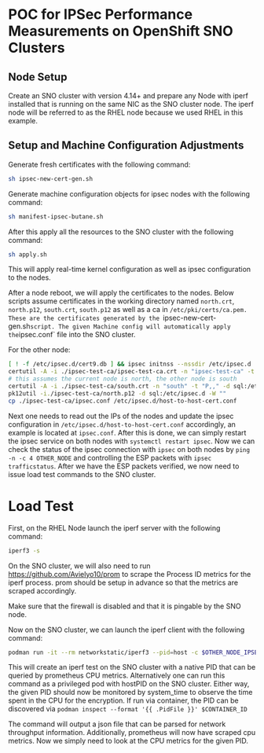 # POC for IPSec Performance Measurements on OpenShift SNO Clusters

## Node Setup

Create an SNO cluster with version 4.14+ and prepare any Node with iperf installed that is running on the same
NIC as the SNO cluster node. The iperf node will be referred to as the RHEL node because we used RHEL in this example.

## Setup and Machine Configuration Adjustments

Generate fresh certificates with the following command:

```bash
sh ipsec-new-cert-gen.sh
```

Generate machine configuration objects for ipsec nodes with the following command:

```bash
sh manifest-ipsec-butane.sh
```

After this apply all the resources to the SNO cluster with the following command:

```bash
sh apply.sh
```

This will apply real-time kernel configuration as well as ipsec configuration to the nodes.

After a node reboot, we will apply the certificates to the nodes. Below scripts assume certificates in the working directory
named `north.crt`, `north.p12`, `south.crt`, `south.p12` as well as a ca in `/etc/pki/certs/ca.pem. These are the certificates generated by the `ipsec-new-cert-gen.sh` script.
The given Machine config will automatically apply the `ipsec.conf` file into the SNO cluster.

For the other node:
```bash
[ ! -f /etc/ipsec.d/cert9.db ] && ipsec initnss --nssdir /etc/ipsec.d || echo
certutil -A -i ./ipsec-test-ca/ipsec-test-ca.crt -n "ipsec-test-ca" -t "CT,," -d sql:/etc/ipsec.d # /etc/ipsec.d is the location of the nss db, you should use the default showing when running ipsec initnss --help
# this assumes the current node is north, the other node is south
certutil -A -i ./ipsec-test-ca/south.crt -n "south" -t "P,," -d sql:/etc/ipsec.d
pk12util -i./ipsec-test-ca/north.p12 -d sql:/etc/ipsec.d -W ""
cp ./ipsec-test-ca/ipsec.conf /etc/ipsec.d/host-to-host-cert.conf
```

Next one needs to read out the IPs of the nodes and update the ipsec configuration in `/etc/ipsec.d/host-to-host-cert.conf` accordingly, an example is located at `ipsec.conf`.
After this is done, we can simply restart the ipsec service on both nodes with `systemctl restart ipsec`.
Now we can check the status of the ipsec connection with `ipsec` on both nodes by `ping -n -c 4 OTHER_NODE` and controlling the ESP packets with `ipsec trafficstatus`.
After we have the ESP packets verified, we now need to issue load test commands to the SNO cluster.

# Load Test
First, on the RHEL Node launch the iperf server with the following command:

```bash
iperf3 -s
```

On the SNO cluster, we will also need to run https://github.com/Avielyo10/prom to scrape the Process ID
metrics for the iperf process. prom should be setup in advance so that the metrics are scraped accordingly.

Make sure that the firewall is disabled and that it is pingable by the SNO node.

Now on the SNO cluster, we can launch the iperf client with the following command:
```bash
podman run -it --rm networkstatic/iperf3 --pid=host -c $OTHER_NODE_IPSEC_IP --json
```

This will create an iperf test on the SNO cluster with a native PID that can be queried by prometheus CPU metrics.
Alternatively one can run this command as a privileged pod with hostPID on the SNO cluster.
Either way, the given PID should now be monitored by system_time to observe the time spent in the CPU for the encryption.
If run via container, the PID can be discovered via `podman inspect --format '{{ .PidFile }}' $CONTAINER_ID`

The command will output a json file that can be parsed for network throughput information.
Additionally, prometheus will now have scraped cpu metrics. Now we simply need to look at the CPU metrics for the given PID.

